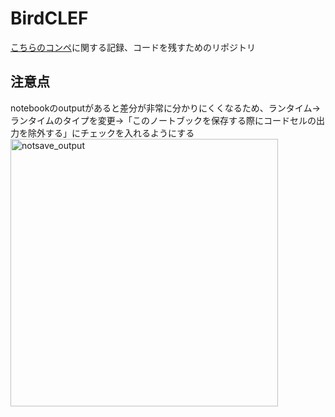# BirdCLEF

[こちらのコンペ](https://www.kaggle.com/competitions/birdclef-2022/overview/evaluation)に関する記録、コードを残すためのリポジトリ

## 注意点
notebookのoutputがあると差分が非常に分かりにくくなるため、ランタイム->ランタイムのタイプを変更->「このノートブックを保存する際にコードセルの出力を除外する」にチェックを入れるようにする
<img width="428" alt="notsave_output" src="https://user-images.githubusercontent.com/52403074/160327021-1921211c-3fcf-471b-882c-2bda0626aba3.png">

